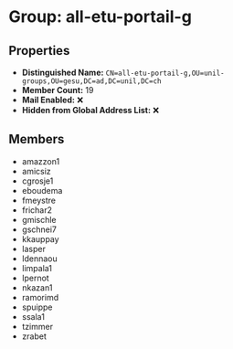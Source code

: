 # Group: all-etu-portail-g

## Properties

- **Distinguished Name:** `CN=all-etu-portail-g,OU=unil-groups,OU=gesu,DC=ad,DC=unil,DC=ch`
- **Member Count:** 19
- **Mail Enabled:** ❌
- **Hidden from Global Address List:** ❌

## Members

- amazzon1
- amicsiz
- cgrosje1
- eboudema
- fmeystre
- frichar2
- gmischle
- gschnei7
- kkauppay
- lasper
- ldennaou
- limpala1
- lpernot
- nkazan1
- ramorimd
- spuippe
- ssala1
- tzimmer
- zrabet
